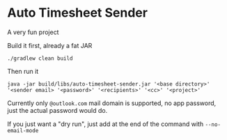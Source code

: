 # Auto Timesheet Sender

A very fun project

Build it first, already a fat JAR
```
./gradlew clean build
```

Then run it
```
java -jar build/libs/auto-timesheet-sender.jar '<base directory>' '<sender email> '<password>' '<recipients>' '<cc>' '<project>'
```

Currently only `@outlook.com` mail domain is supported, no app password, just the actual password would do.

If you just want a "dry run", just add at the end of the command with `--no-email-mode`
